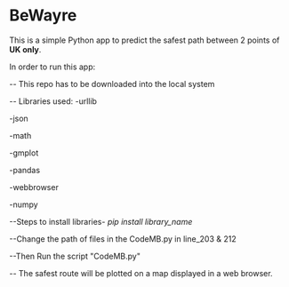 # BeWayre

This is a simple Python app to predict the safest path between 2 points of __UK only__.

In order to run this app:

 -- This repo has to be downloaded into the local system
 
-- Libraries used:
 -urllib
 
 -json
 
 -math
 
 -gmplot
 
 -pandas 
 
 -webbrowser
 
 -numpy
 
 --Steps to install libraries- _pip install library_name_
 
 --Change the path of files in the CodeMB.py in line_203 & 212
 
 --Then Run the script "CodeMB.py"
 
 -- The safest route will be plotted on a map displayed in a web browser.
 
 
 
 
